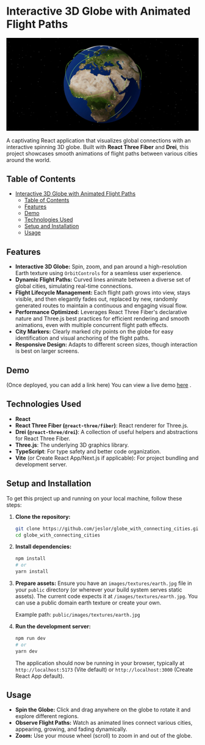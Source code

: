 # Interactive 3D Globe with Animated Flight Paths

![UI](./src/assets/connecting_cities.jpg)

A captivating React application that visualizes global connections with an interactive spinning 3D globe. Built with **React Three Fiber** and **Drei**, this project showcases smooth animations of flight paths between various cities around the world.

## Table of Contents

- [Interactive 3D Globe with Animated Flight Paths](#interactive-3d-globe-with-animated-flight-paths)
  - [Table of Contents](#table-of-contents)
  - [Features](#features)
  - [Demo](#demo)
  - [Technologies Used](#technologies-used)
  - [Setup and Installation](#setup-and-installation)
  - [Usage](#usage)

## Features

- **Interactive 3D Globe:** Spin, zoom, and pan around a high-resolution Earth texture using `OrbitControls` for a seamless user experience.
- **Dynamic Flight Paths:** Curved lines animate between a diverse set of global cities, simulating real-time connections.
- **Flight Lifecycle Management:** Each flight path grows into view, stays visible, and then elegantly fades out, replaced by new, randomly generated routes to maintain a continuous and engaging visual flow.
- **Performance Optimized:** Leverages React Three Fiber's declarative nature and Three.js best practices for efficient rendering and smooth animations, even with multiple concurrent flight path effects.
- **City Markers:** Clearly marked city points on the globe for easy identification and visual anchoring of the flight paths.
- **Responsive Design:** Adapts to different screen sizes, though interaction is best on larger screens.

## Demo

(Once deployed, you can add a link here)
You can view a live demo [here](https://globe-with-connecting-cities.vercel.app/) .

## Technologies Used

- **React**
- **React Three Fiber (`@react-three/fiber`)**: React renderer for Three.js.
- **Drei (`@react-three/drei`)**: A collection of useful helpers and abstractions for React Three Fiber.
- **Three.js**: The underlying 3D graphics library.
- **TypeScript**: For type safety and better code organization.
- **Vite** (or Create React App/Next.js if applicable): For project bundling and development server.

## Setup and Installation

To get this project up and running on your local machine, follow these steps:

1.  **Clone the repository:**

    ```bash
    git clone https://github.com/jeslor/globe_with_connecting_cities.git
    cd globe_with_connecting_cities
    ```

2.  **Install dependencies:**

    ```bash
    npm install
    # or
    yarn install
    ```

3.  **Prepare assets:**
    Ensure you have an `images/textures/earth.jpg` file in your `public` directory (or wherever your build system serves static assets). The current code expects it at `/images/textures/earth.jpg`. You can use a public domain earth texture or create your own.

    Example path: `public/images/textures/earth.jpg`

4.  **Run the development server:**

    ```bash
    npm run dev
    # or
    yarn dev
    ```

    The application should now be running in your browser, typically at `http://localhost:5173` (Vite default) or `http://localhost:3000` (Create React App default).

## Usage

- **Spin the Globe:** Click and drag anywhere on the globe to rotate it and explore different regions.
- **Observe Flight Paths:** Watch as animated lines connect various cities, appearing, growing, and fading dynamically.
- **Zoom:** Use your mouse wheel (scroll) to zoom in and out of the globe.
